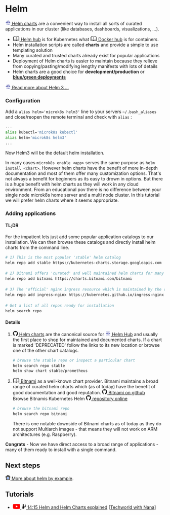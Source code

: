 # Helm

[![](images/ico/color/helm_16.png) Helm charts](https://helm.sh/) are a convenient way to install all sorts of curated applications in our cluster 
(like databases, dashboards, visualizations, ...).

- [![](images/ico/book_16.png) Helm hub](https://hub.helm.sh)
 is for Kubernetes what 
 [![](images/ico/book_16.png) Docker hub](https://hub.docker.com/) is for containers.
- Helm installation scripts are called **charts** and provide a simple to use templating solution
- Many curated and trusted charts already exist for popular applications
- Deployment of Helm charts is easier to maintain because they relieve from copying/pasting/modifying 
lengthy manifests with lots of details
- Helm charts are a good choice for **development/production** or 
[**blue/green deployments**](https://octopus.com/docs/deployment-patterns/blue-green-deployments)


[![](images/ico/color/helm_16.png) Read more about Helm 3 ...](https://helm.sh/blog/helm-3-released/)

### Configuration

Add a `alias helm='microk8s helm3'` line to your servers `~/.bash_aliases` and close/reopen the remote terminal 
and check with `alias` :

```bash
...
alias kubectl='microk8s kubectl'
alias helm='microk8s helm3'
...
```
Now Helm3 will be the default helm installation.

In many cases `microk8s enable <app>` serves the same purpose as `helm install <chart>`.
However helm charts have the benefit of more in-depth documentation and most of them offer 
many customization options. That's not always a benefit for beginners as its easy to drown
in options. But there is a huge benefit with helm charts as they will work
in any cloud environment. 
From an educational pov there is no difference between your single node 
microk8s home server and a multi node cluster.
In this tutorial we will prefer helm charts where it seems appropriate. 

### Adding applications

#### TL;DR

For the impatient lets just add some popular application catalogs to our installation.
We can then browse these catalogs and directly install helm charts from the command line. 

```bash
# 1) This is the most popular 'stable' helm catalog 
helm repo add stable https://kubernetes-charts.storage.googleapis.com

# 2) Bitnami offers 'curated' and well maintained helm charts for many apps - see below
helm repo add bitnami https://charts.bitnami.com/bitnami

# 3) The 'official' nginx ingress resource which is maintained by the community
helm repo add ingress-nginx https://kubernetes.github.io/ingress-nginx

# Get a list of all repos ready for installation
helm search repo
```
 
#### Details

1) [![](images/ico/github_16.png) Helm charts](https://github.com/helm/charts)
   are the canonical source for [![](images/ico/color/helm_16.png) Helm Hub](https://hub.helm.sh/)
   and usually the first place to shop for maintained and documented charts. If a chart is marked
   'DEPRECATED' follow the links to its new location or browse one of the other chart catalogs.
   ```bash
   # browse the stable repo or inspect a particular chart
   helm search repo stable
   helm show chart stable/prometheus
   ```   
2) [![](images/ico/book_16.png) Bitnami](https://bitnami.com/) as a well-known chart provider.
   Bitnami maintains a broad range of curated helm charts which (as of today) have the benefit of
   good documentation and good reputation.
   [![](images/ico/github_16.png) Bitnami on github](https://github.com/bitnami/charts)  
   Browse Bitnamis Kubernetes Helm [![](images/ico/github_16.png) repository online](https://github.com/bitnami/charts/tree/master/bitnami)
   ```bash
   # browse the bitnami repo
   helm search repo bitnami
   ```
   There is one notable downside of Bitnami charts as of today as they do not support Multiarch
   images - that means they will not work on ARM architectures (e.g. Raspberry).

**Congrats** - Now we have direct access to a broad range of applications - many of them ready to install with a single command.

## Next steps

[![](images/ico/color/homekube_16.png) More about helm by example](helm-basics.md).

## Tutorials

 - [![](images/ico/color/youtube_16.png) ![](images/ico/instructor_16.png) 14:15 Helm and Helm Charts explained](https://www.youtube.com/watch?v=-ykwb1d0DXU&t=88s) 
 [[Techworld with Nana](https://www.youtube.com/channel/UCdngmbVKX1Tgre699-XLlUA)]   
